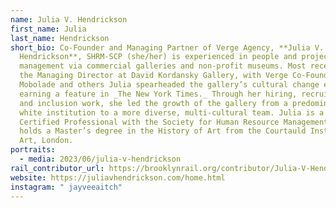 ```yaml
---
name: Julia V. Hendrickson
first_name: Julia
last_name: Hendrickson
short_bio: Co-Founder and Managing Partner of Verge Agency, **Julia V.
  Hendrickson**, SHRM-SCP (she/her) is experienced in people and project
  management via commercial galleries and non-profit museums. Most recently as
  the Managing Director at David Kordansky Gallery, with Verge Co-Founder Ola
  Mobolade and others Julia spearheaded the gallery’s cultural change efforts,
  earning a feature in _The New York Times._ Through her hiring, recruitment,
  and inclusion work, she led the growth of the gallery from a predominantly
  white institution to a more diverse, multi-cultural team. Julia is a Senior
  Certified Professional with the Society for Human Resource Management, and
  holds a Master’s degree in the History of Art from the Courtauld Institute of
  Art, London.
portraits:
  - media: 2023/06/julia-v-hendrickson
rail_contributor_url: https://brooklynrail.org/contributor/Julia-V-Hendrickson
website: https://juliavhendrickson.com/home.html
instagram: " jayveeaitch"
---
```

